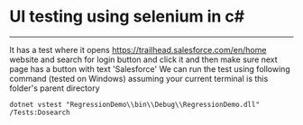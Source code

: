 # UI testing using selenium in c#
----------------
It has a test where it opens https://trailhead.salesforce.com/en/home website and search for login button and click it and then make sure next page has a button with text 'Salesforce'
We can run the test using following command (tested on Windows) assuming your current terminal is this folder's parent directory
```
dotnet vstest "RegressionDemo\\bin\\Debug\\RegressionDemo.dll" /Tests:Dosearch
```
